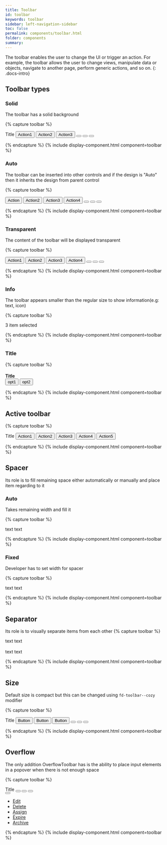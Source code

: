 ```yaml
---
title: Toolbar
id: toolbar
keywords: toolbar
sidebar: left-navigation-sidebar
toc: false
permalink: components/toolbar.html
folder: components
summary:
---
```


The toolbar enables the user to change the UI or trigger an action. For example, the toolbar allows the user to change views, manipulate data or objects, navigate to another page, perform generic actions, and so on.
{: .docs-intro}

## Toolbar types

### Solid

The toolbar has a solid background

{% capture toolbar %}

  <div class="fd-toolbar fd-toolbar--solid">
    <span>Title</span>
    <button class="fd-button fd-button--compact fd-button--transparent">Action1</button>
    <span class="fd-toolbar__spacer fd-toolbar__spacer--auto"> </span>
    <button class="fd-button fd-button--compact fd-button--transparent">Action2</button>
    <button class="fd-button fd-button--compact fd-button--transparent">Action3</button>
    <span class="fd-toolbar__separator"></span>
    <button class="fd-button fd-button--compact fd-button--transparent sap-icon--survey"></button>
    <button class="fd-button fd-button--compact fd-button--transparent sap-icon--pool"></button>
    <button class="fd-button fd-button--compact fd-button--transparent sap-icon--pie-chart"></button>
  </div>

{% endcapture %}
{% include display-component.html component=toolbar %}

### Auto

The toolbar can be inserted into other controls and if the design is "Auto" then it inherits the design from parent control

{% capture toolbar %}

  <div class="fd-toolbar fd-toolbar--clear fd-toolbar--auto">
    <button class="fd-button fd-button--compact fd-button--transparent">Action</button>
    <button class="fd-button fd-button--compact fd-button--transparent">Action2</button>
    <span class="fd-toolbar__spacer fd-toolbar__spacer--auto"> </span>
    <button class="fd-button fd-button--compact fd-button--transparent">Action3</button>
    <button class="fd-button fd-button--compact fd-button--transparent">Action4</button>
    <span class="fd-toolbar__separator"></span>
    <button class="fd-button fd-button--compact fd-button--transparent sap-icon--survey"></button>
    <button class="fd-button fd-button--compact fd-button--transparent sap-icon--pool"></button>
    <button class="fd-button fd-button--compact fd-button--transparent sap-icon--pie-chart"></button>
  </div>

{% endcapture %}
{% include display-component.html component=toolbar %}

### Transparent

The content of the toolbar will be displayed transparent

{% capture toolbar %}

  <div class="fd-toolbar fd-toolbar--clear fd-toolbar--transparent">
    <button class="fd-button fd-button--compact fd-button--transparent">Action1</button>
    <button class="fd-button fd-button--compact fd-button--transparent">Action2</button>
    <span class="fd-toolbar__spacer fd-toolbar__spacer--auto"> </span>
    <button class="fd-button fd-button--compact fd-button--transparent">Action3</button>
    <button class="fd-button fd-button--compact fd-button--transparent">Action4</button>
    <span class="fd-toolbar__separator"></span>
    <button class="fd-button fd-button--compact fd-button--transparent sap-icon--survey"></button>
    <button class="fd-button fd-button--compact fd-button--transparent sap-icon--pool"></button>
    <button class="fd-button fd-button--compact fd-button--transparent sap-icon--pie-chart"></button>
  </div>

{% endcapture %}
{% include display-component.html component=toolbar %}

### Info

The toolbar appears smaller than the regular size to show information(e.g: text, icon)

{% capture toolbar %}

  <div class="fd-toolbar fd-toolbar--info">
    3 item selected
  </div>

{% endcapture %}
{% include display-component.html component=toolbar %}

### Title

{% capture toolbar %}

  <div class="fd-toolbar fd-toolbar--solid fd-toolbar--title fd-toolbar-active">
    <h4 style="margin-bottom:0px;">Title</h4>
    <span class="fd-toolbar__spacer fd-toolbar__spacer--auto"></span>
    <button class="fd-button fd-button--compact fd-button--transparent">opt1</button>
    <button class="fd-button fd-button--compact fd-button--transparent">opt2</button>
  </div>

{% endcapture %}
{% include display-component.html component=toolbar %}

## Active toolbar

{% capture toolbar %}

  <div class="fd-toolbar fd-toolbar--active fd-toolbar--solid">
    <span>Title</span>
    <button class="fd-button fd-button--compact fd-button--transparent">Action1</button>
    <span class="fd-toolbar__spacer fd-toolbar__spacer--auto"> </span>
    <button class="fd-button fd-button--compact fd-button--transparent">Action2</button>
    <button class="fd-button fd-button--compact fd-button--transparent">Action3</button>
    <span class="fd-toolbar__separator"></span>
    <button class="fd-button fd-button--compact fd-button--transparent">Action4</button>
    <span class="fd-toolbar__spacer fd-toolbar__spacer--auto"> </span>
    <button class="fd-button fd-button--compact fd-button--transparent">Action5</button>
  </div>

{% endcapture %}
{% include display-component.html component=toolbar %}

## Spacer

Its role is to fill remaining space either automatically or manually and place item regarding to it

### Auto

Takes remaining width and fill it

{% capture toolbar %}

  <div class="fd-toolbar fd-toolbar--info fd-toolbar--active">
    <span>text</span>
    <span class="fd-toolbar__spacer fd-toolbar__spacer--auto"></span>
    <span>text</span>
  </div>

{% endcapture %}
{% include display-component.html component=toolbar %}

### Fixed

Developer has to set width for spacer

{% capture toolbar %}

  <div class="fd-toolbar fd-toolbar--info">
    <span>text</span>
    <span class="fd-toolbar__spacer fd-toolbar__spacer--fixed" style="width:150px;"></span>
    <span>text</span>
  </div>

{% endcapture %}
{% include display-component.html component=toolbar %}

## Separator

Its role is to visually separate items from each other
{% capture toolbar %}

  <div class="fd-toolbar fd-toolbar--info">
    <span>text</span>
    <span class="fd-toolbar__separator"></span>
    <span>text</span>
  </div>
  
  <br>
  
  <div class="fd-toolbar fd-toolbar--solid">
    <span>text</span>
    <span class="fd-toolbar__separator"></span>
    <span>text</span>
  </div>

{% endcapture %}
{% include display-component.html component=toolbar %}

## Size

Default size is compact but this can be changed using `fd-toolbar--cozy` modifier

{% capture toolbar %}

  <div class="fd-toolbar fd-toolbar--solid fd-toolbar--cozy">
    <span>Title</span>
    <button class="fd-button fd-button--compact fd-button--transparent">Button</button>
    <span class="fd-toolbar__spacer fd-toolbar__spacer--auto"> </span>
    <button class="fd-button fd-button--compact fd-button--transparent">Button</button>
    <button class="fd-button fd-button--compact fd-button--transparent">Button</button>
    <span class="fd-toolbar__separator"></span>
    <button class="fd-button fd-button--compact fd-button--transparent sap-icon--survey"></button>
    <button class="fd-button fd-button--compact fd-button--transparent sap-icon--pool"></button>
    <button class="fd-button fd-button--compact fd-button--transparent sap-icon--pie-chart"></button>
  </div>

{% endcapture %}
{% include display-component.html component=toolbar %}

## Overflow

The only addition OverflowToolbar has is the ability to place input elements in a popover when
there is not enough space

{% capture toolbar %}

  <div class="fd-toolbar fd-toolbar--solid fd-toolbar--cozy">
    <span>Title</span>
    <span class="fd-toolbar__spacer fd-toolbar__spacer--auto"> </span>
    <button class="fd-button fd-button--compact fd-button--transparent sap-icon--survey"></button>
    <button class="fd-button fd-button--compact fd-button--transparent sap-icon--pool"></button>
    <button class="fd-button fd-button--compact fd-button--transparent sap-icon--pie-chart"></button>
    <div class="fd-popover">
      <div class="fd-popover__control">
        <button class="fd-button fd-button--transparent fd-button--compact sap-icon--overflow"
                    aria-controls="wgxzK859" aria-haspopup="true" aria-expanded="false" aria-label="More"></button>
      </div>
      <div class="fd-popover__body fd-popover__body--right" aria-hidden="true" id="wgxzK859">
        <nav class="fd-menu" id="">
          <ul class="fd-menu__list fd-menu__list--no-shadow">
              <li class="fd-menu__item">
                  <a class="fd-menu__link" href="#">
                      <span class="fd-menu__title">Edit</span>
                  </a>
              </li>
              <li class="fd-menu__item">
                  <a class="fd-menu__link" href="#">
                      <span class="fd-menu__title">Delete</span>
                  </a>
              </li>
              <li class="fd-menu__item">
                  <a class="fd-menu__link" href="#">
                      <span class="fd-menu__title">Assign</span>
                  </a>
              </li>
              <li class="fd-menu__item">
                  <a class="fd-menu__link" href="#">
                      <span class="fd-menu__title">Expire</span>
                  </a>
              </li>
              <li class="fd-menu__item">
                  <a class="fd-menu__link" href="#">
                      <span class="fd-menu__title">Archive</span>
                  </a>
              </li>
          </ul>
        </nav>
      </div>
    </div>
  </div>

{% endcapture %}
{% include display-component.html component=toolbar %}
